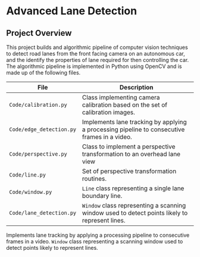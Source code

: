 # Advanced Lane Detection

## Project Overview

This project builds and algorithmic pipeline of computer vision techniques to detect road lanes from the front facing camera on an autonomous car, and the identify the properties of lane required for then controlling the car. The algorithmic pipeline is implemented in Python using OpenCV and is made up of the following files.

| File                                | Description                                                                        |
| ----------------------------------- | ---------------------------------------------------------------------------------- |
| `Code/calibration.py`      | Class implementing camera calibration based on the set of calibration images. |
| `Code/edge_detection.py`     | Implements lane tracking by applying a processing pipeline to consecutive frames in a video. |
| `Code/perspective.py`   | Class to implement a perspective transformation to an overhead lane view |
| `Code/line.py` | Set of perspective transformation routines. |
| `Code/window.py`        | `Line` class representing a single lane boundary line. |
| `Code/lane_detection.py`      | `Window` class representing a scanning window used to detect points likely to represent lines. |
 Implements lane tracking by applying a processing pipeline to consecutive frames in a video.
`Window` class representing a scanning window used to detect points likely to represent lines.
<!--stackedit_data:
eyJoaXN0b3J5IjpbMTQ5NjAwODI4M119
-->